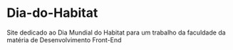 # Dia-do-Habitat
Site dedicado ao Dia Mundial do Habitat para um trabalho da faculdade da matéria de Desenvolvimento Front-End
